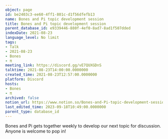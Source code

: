 ```yaml
---
object: page
id: be2403c3-ee60-4ff1-801c-d1f56dfefb13
name: Bones and Pi topic development session
title: Bones and Pi topic development session
parent_database_id: e9339446-880f-4ef0-8ad7-8ad1f507dded
indexDate: 2021-08-23
language_level: No limit
tags:
- Talk
- 2021-08-23
- Bones
- π
meeting_link: https://discord.gg/vE7QUXGDnS
talktime: 2021-08-23T14:00:00.0000000
created_time: 2021-08-23T12:57:00.0000000
platform: Discord
hosts:
- Bones
- π
archived: false
notion_url: https://www.notion.so/Bones-and-Pi-topic-development-session-be2403c3ee604ff1801cd1f56dfefb13
last_edited_time: 2023-09-18T10:49:00.0000000
parent_type: database_id
---
```


Bones and Pi gets together weekly to develop our next topic for discussion.
Anyone is welcome to pop in!










